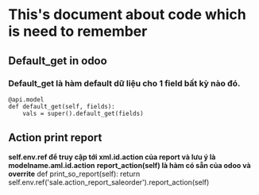 # This's document about code which is need to remember
## Default_get in odoo
### Default_get là hàm default dữ liệu cho 1 field bất kỳ nào đó. 

    @api.model
    def default_get(self, fields):
        vals = super().default_get(fields)

## Action print report
**self.env.ref để truy cập tới xml.id.action của report và lưu ý là modelname.aml.id.action**
**report_action(self) là hàm có sẵn của odoo và overrite**
    def print_so_report(self):
        return self.env.ref('sale.action_report_saleorder').report_action(self)
